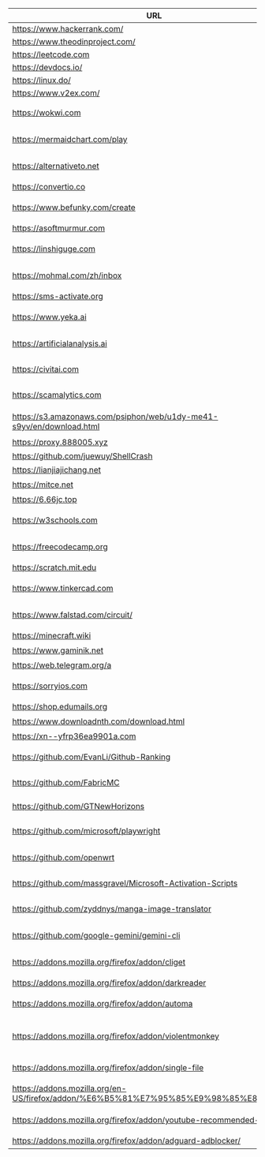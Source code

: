 | URL                                                                                  | Description                         |
| ------------------------------------------------------------------------------------ | ----------------------------------- |
| https://www.hackerrank.com/                                                          | hackrank                            |
| https://www.theodinproject.com/                                                      | theodinproject                      |
| https://leetcode.com                                                                 | Leetcode                            |
| https://devdocs.io/                                                                  | devdocs                             |
| https://linux.do/                                                                    | linuxdo                             |
| https://www.v2ex.com/                                                                | v2ex                                |
| https://wokwi.com                                                                    | 在线电路与固件仿真                  |
| https://mermaidchart.com/play                                                        | Mermaid 在线编辑器与预览            |
| https://alternativeto.net                                                            | 查找软件替代品与用户评价            |
| https://convertio.co                                                                 | 格式在线文件转换                    |
| https://www.befunky.com/create                                                       | 在线图片编辑与拼图                  |
| https://asoftmurmur.com                                                              | 白噪音/环境音                       |
| https://linshiguge.com                                                               | 临时邮箱（一次性邮箱）              |
| https://mohmal.com/zh/inbox                                                          | 临时邮箱服务（网页收件）            |
| https://sms-activate.org                                                             | 虚拟号码接码平台                    |
| https://www.yeka.ai                                                                  | 野卡-虚拟信用卡服务                 |
| https://artificialanalysis.ai                                                        | AI 模型排行榜与对比                 |
| https://civitai.com                                                                  | Stable Diffusion 模型/LoRA 社区     |
| https://scamalytics.com                                                              | IP 风险评分与欺诈检测               |
| https://s3.amazonaws.com/psiphon/web/u1dy-me41-s9yv/en/download.html                 | Psiphon（赛风）下载                 |
| https://proxy.888005.xyz                                                             | 代理检测                            |
| https://github.com/juewuy/ShellCrash                                                 | ShellCrash                          |
| https://lianjiajichang.net                                                           | lianjia机场                         |
| https://mitce.net                                                                    | mitce机场                           |
| https://6.66jc.top                                                                   | nb机场                              |
| https://w3schools.com                                                                | Web 开发教程与示例                  |
| https://freecodecamp.org                                                             | 免费编程课程与项目                  |
| https://scratch.mit.edu                                                              | 少女图形化编程                      |
| https://www.tinkercad.com                                                            | 在线 3D 建模与电路设计              |
| https://www.falstad.com/circuit/                                                     | 交互式电路仿真与可视化              |
| https://minecraft.wiki                                                               | Minecraft 维基                      |
| https://www.gaminik.net                                                              | 屏幕实时翻译器                      |
| https://web.telegram.org/a                                                           | Telegram 网页版                     |
| https://sorryios.com                                                                 | 代订阅服务与共享订阅账户平台        |
| https://shop.edumails.org                                                            | 教育邮箱购买                        |
| https://www.downloadnth.com/download.html                                            | 软件下载站                          |
| https://xn--yfrp36ea9901a.com                                                        | gougou机场                          |
| https://github.com/EvanLi/Github-Ranking                                             | GitHub 仓库/开发者排名              |
| https://github.com/FabricMC                                                          | Minecraft Modding 工具链            |
| https://github.com/GTNewHorizons                                                     | Minecraft GT New Horizons           |
| https://github.com/microsoft/playwright                                              | 浏览器自动化与端到端测试            |
| https://github.com/openwrt                                                           | 路由器/嵌入式 Linux 系统            |
| https://github.com/massgravel/Microsoft-Activation-Scripts                           | Windows/Office 激活脚本（MAS）      |
| https://github.com/zyddnys/manga-image-translator                                    | 离线漫画 OCR 翻译工具               |
| https://github.com/google-gemini/gemini-cli                                          | Gemini 命令行客户端                 |
| https://addons.mozilla.org/firefox/addon/cliget                                      | 复制 cURL/wget 下载命令             |
| https://addons.mozilla.org/firefox/addon/darkreader                                  | 全站暗色模式                        |
| https://addons.mozilla.org/firefox/addon/automa                                      | 浏览器自动化工作流工具              |
| https://addons.mozilla.org/firefox/addon/violentmonkey                               | 用户脚本管理器（Tampermonkey 替代） |
| https://addons.mozilla.org/firefox/addon/single-file                                 | 将网页打包为单一 HTML               |
| https://addons.mozilla.org/en-US/firefox/addon/%E6%B5%81%E7%95%85%E9%98%85%E8%AF%BB/ | 流畅阅读(沉浸式翻译开源版本)        |
| https://addons.mozilla.org/firefox/addon/youtube-recommended-videos/                 | 隐藏YouTube分散注意力的元素         |
| https://addons.mozilla.org/firefox/addon/adguard-adblocker/                          | 强大的广告拦截器                    |
